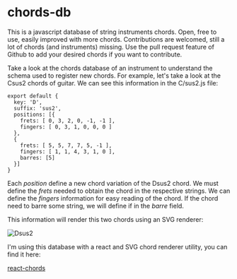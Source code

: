 # chords-db
This is a javascript database of string instruments chords. Open, free to use, easily improved with more chords. 
Contributions are welcomed, still a lot of chords (and instruments) missing. 
Use the pull request feature of Github to add your desired chords if you want to contribute.

Take a look at the chords database of an instrument to understand the schema used to register new chords.
For example, let's take a look at the Csus2 chords of guitar. We can see this information in the C/sus2.js file:

```
export default {
  key: 'D',
  suffix: 'sus2',
  positions: [{
    frets: [ 0, 3, 2, 0, -1, -1 ],
    fingers: [ 0, 3, 1, 0, 0, 0 ]
  },
  {
    frets: [ 5, 5, 7, 7, 5, -1 ],
    fingers: [ 1, 1, 4, 3, 1, 0 ],
    barres: [5]
  }]
}

```

Each *position* define a new chord variation of the Dsus2 chord.
We must define the *frets* needed to obtain the chord in the respective strings.
We can define the *fingers* information for easy reading of the chord.
If the chord need to barre some string, we will define if in the *barre* field.

This information will render this two chords using an SVG renderer:

![Dsus2](https://github.com/tombatossals/react-chords/raw/master/public/img/dsus2.png "Dsus2")

I'm using this database with a react and SVG chord renderer utility, you can find it here:

[react-chords](https://tombatossals.github.io/react-chords)
